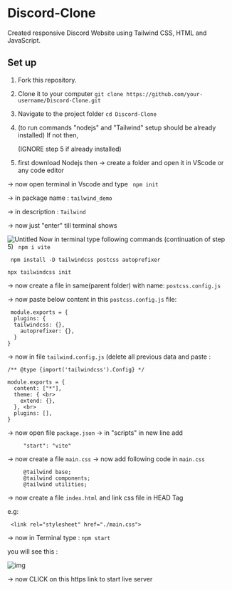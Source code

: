 # Discord-Clone
Created responsive Discord Website using Tailwind CSS, HTML and JavaScript.

## Set up
1. Fork this repository.
2. Clone it to your computer `` git clone https://github.com/your-username/Discord-Clone.git ``
3. Navigate to the project folder  ``cd Discord-Clone ``
4. (to run commands "nodejs" and "Tailwind" setup should be already installed) If not then, 

   (IGNORE step 5 if already installed)
5. first download Nodejs then 
-> create a folder and open it in VScode or any code editor

-> now open terminal in Vscode and type
   `` npm init`` 

-> in package name : ``tailwind_demo ``

-> in description  : ``Tailwind `` 

-> now just "enter" till terminal shows
     
![Untitled](https://user-images.githubusercontent.com/115401171/219952298-71df6150-0582-4156-bc1a-8fb6862a5a88.png)
Now in terminal type following commands (continuation of step 5)
`` npm i vite``

`` npm install -D tailwindcss postcss autoprefixer``

``npx tailwindcss init``

-> now create a file in same(parent folder) with name: ``postcss.config.js``

-> now paste below content in this ``postcss.config.js`` file:

```
 module.exports = {
  plugins: {
  tailwindcss: {},
    autoprefixer: {},
  }
} 
```

-> now in file ``tailwind.config.js`` (delete all previous data and paste :
```
/** @type {import('tailwindcss').Config} */

module.exports = { 
  content: ["*"], 
  theme: { <br>
    extend: {}, 
  }, <br>
  plugins: [],
}
``` 
-> now open file ``package.json``
-> in "scripts" in new line add
```
     "start": "vite"
```
-> now create a file ``main.css``
-> now add following code in ``main.css``
```     
     @tailwind base;
     @tailwind components;
     @tailwind utilities;
```
-> now create a file ``index.html`` and link css file in HEAD Tag

  e.g:
```
 <link rel="stylesheet" href="./main.css">
```
-> now in Terminal type : 
     ``npm start``
 
you will see this :

![img](https://user-images.githubusercontent.com/115401171/219953559-bb4e8ed2-142f-41ea-8d31-5e54395596da.png) 

-> now CLICK on this https link to start live server
